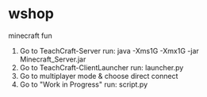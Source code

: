# wshop
minecraft fun

1. Go to TeachCraft-Server run:
	java -Xms1G -Xmx1G -jar Minecraft_Server.jar
2. Go to TeachCraft-ClientLauncher run:
	launcher.py
3. Go to multiplayer mode & choose direct connect
4. Go to "Work in Progress" run:
	script.py